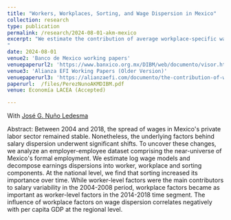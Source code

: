 ```yaml
---
title: "Workers, Workplaces, Sorting, and Wage Dispersion in Mexico"
collection: research
type: publication
permalink: /research/2024-08-01-akm-mexico
excerpt: "We estimate the contribution of average workplace-specific wage premia, worker-level characteristics, and assortative matching on the variance of wages in Mexico. At the national level, we find that assortative matching and workplace factors increased its importance over time. The influence of workplace factors on wage dispersion correlates negatively with per capita GDP at the regional level.
"
date: 2024-08-01
venue2: 'Banco de Mexico working papers'
venuepaperurl2: 'https://www.banxico.org.mx/DIBM/web/documento/visor.html?clave=2024-06&locale=es_MX'
venue3: 'Alianza EFI Working Papers (Older Version)'
venuepaperurl3: 'https://alianzaefi.com/documento/the-contribution-of-workers-workplaces-and-sorting-to-wage-inequality-in-mexico/'
paperurl:  /files/PerezNunoAKMDIBM.pdf
venue: Economía LACEA (Accepted)

---
```

With [José G. Nuño Ledesma](https://jgnunol.github.io/)

Abstract: Between 2004 and 2018, the spread of wages in Mexico's private labor sector remained stable. Nonetheless, the underlying factors behind salary dispersion underwent significant shifts. To uncover these changes, we analyze an employer-employee dataset comprising the near-universe of Mexico's formal employment. We estimate log wage models and decompose earnings dispersions into worker, workplace and sorting components. At the national level, we find that sorting increased its importance over time. While worker-level factors were the main contributors to salary variability in the 2004-2008 period, workplace factors became as important as worker-level factors in the 2014-2018 time segment. The influence of workplace factors on wage dispersion correlates negatively with per capita GDP at the regional level.

